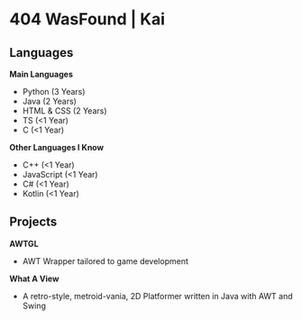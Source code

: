 # 404 WasFound | Kai

## Languages

**Main Languages**
- Python (3 Years)
- Java (2 Years)
- HTML & CSS (2 Years)
- TS (<1 Year)
- C (<1 Year)

**Other Languages I Know**
- C++ (<1 Year)
- JavaScript (<1 Year)
- C# (<1 Year)
- Kotlin (<1 Year)

## Projects

**AWTGL**
- AWT Wrapper tailored to game development

**What A View**
- A retro-style, metroid-vania, 2D Platformer written in Java with AWT and Swing
